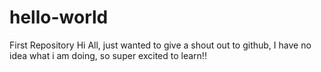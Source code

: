 # hello-world
First Repository
Hi All,  just wanted to give a shout out to github, I have no idea what i am doing, so super excited to learn!!

